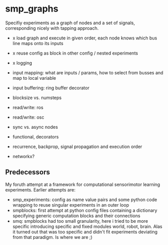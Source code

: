 

# smp\_graphs

Specifiy experiments as a graph of nodes and a set of signals,
corresponding nicely with tapping approach.

-   x load graph and execute in given order, each node knows which bus line maps onto its inputs

-   x reuse config as block in other config / nested experiments

-   x logging

-   input mapping: what are inputs / params, how to select from busses
    and map to local variable

-   input buffering: ring buffer decorator

-   blocksize vs. numsteps

-   read/write: ros

-   read/write: osc

-   sync vs. async nodes

-   functional, decorators

-   recurrence, backprop, signal propagation and execution order

-   networkx?


## Predecessors

My foruth attempt at a framework for computational sensorimotor
learning experiments. Earlier attempts are:

-   smp\_experiments: config as name value pairs and some python code
    wrapping to reuse singular experiments in an outer loop
-   smpblocks: first attempt at python config files containing a
    dictionary specifying generic computation blocks and their
    connections
-   smq: smpblocks had too small granularity, here i tried to be more
    specific introducing specific and fixed modules world, robot,
    brain. Alas it turned out that was too specific and didn't fit
    experiments deviating from that paradigm. Is where we are ;)

